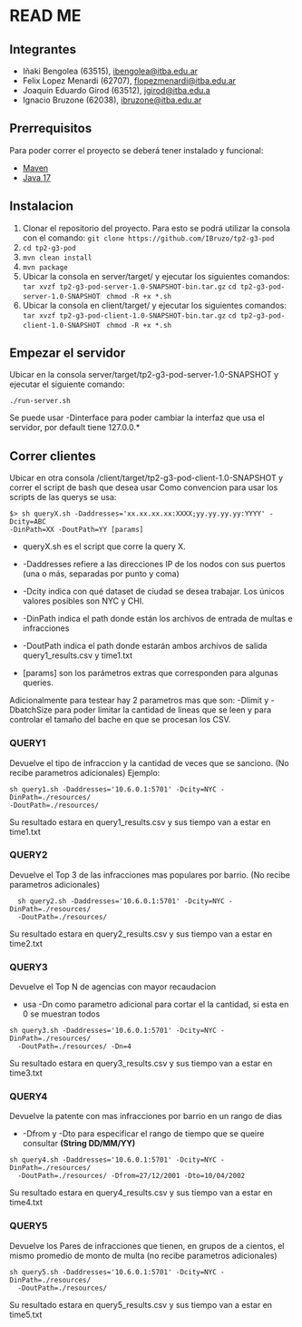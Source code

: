 
# READ ME
## Integrantes
- Iñaki Bengolea (63515), ibengolea@itba.edu.ar
- Felix Lopez Menardi (62707), flopezmenardi@itba.edu.ar
- Joaquín Eduardo Girod (63512), jgirod@itba.edu.a
- Ignacio Bruzone (62038), ibruzone@itba.edu.ar

## Prerrequisitos
Para poder correr el proyecto se deberá tener instalado y funcional:
- [Maven](https://maven.apache.org/install.html)
- [Java 17](https://www.java.com/en/download/help/download_options.html)

## Instalacion
1) Clonar el repositorio del proyecto. Para esto se podrá utilizar la consola con el comando:
   `git clone https://github.com/IBruzo/tp2-g3-pod`
2) `cd tp2-g3-pod`
3) `mvn clean install`
4) `mvn package`
5)  Ubicar la consola en server/target/ y ejecutar los siguientes comandos:
    `tar xvzf tp2-g3-pod-server-1.0-SNAPSHOT-bin.tar.gz`
    `cd tp2-g3-pod-server-1.0-SNAPSHOT`
    ` chmod -R +x *.sh`
6) Ubicar la consola en client/target/ y ejecutar los siguientes comandos:
   `tar xvzf tp2-g3-pod-client-1.0-SNAPSHOT-bin.tar.gz`
   `cd tp2-g3-pod-client-1.0-SNAPSHOT`
   ` chmod -R +x *.sh`

## Empezar el servidor
Ubicar en la consola  server/target/tp2-g3-pod-server-1.0-SNAPSHOT y ejecutar el siguiente comando:
```
./run-server.sh
```
Se puede usar -Dinterface para poder cambiar la interfaz que usa el servidor, por default tiene 127.0.0.*

## Correr clientes
Ubicar en otra consola /client/target/tp2-g3-pod-client-1.0-SNAPSHOT y correr el script de bash que desea usar
Como convencion para usar los scripts de las querys se usa:
```
$> sh queryX.sh -Daddresses='xx.xx.xx.xx:XXXX;yy.yy.yy.yy:YYYY' -Dcity=ABC
-DinPath=XX -DoutPath=YY [params]
```
-   queryX.sh es el script que corre la query X.
-   -Daddresses refiere a las direcciones IP de los nodos con sus puertos (una o más, separadas por punto y coma)
-   -Dcity indica con qué dataset de ciudad se desea trabajar. Los únicos valores posibles son NYC y CHI.
-   -DinPath indica el path donde están los archivos de entrada de multas e infracciones
    
-   -DoutPath indica el path donde estarán ambos archivos de salida query1_results.csv y time1.txt
-   [params] son los parámetros extras que corresponden para algunas queries.

Adicionalmente para testear hay 2 parametros mas que son: -Dlimit y -DbatchSize para poder limitar la cantidad de lineas que se leen y para controlar el tamaño del bache en que se procesan los CSV.

### QUERY1
Devuelve el tipo de infraccion y la cantidad de veces que se sanciono.
(No recibe parametros adicionales)
Ejemplo:
  ```
  sh query1.sh -Daddresses='10.6.0.1:5701' -Dcity=NYC -DinPath=./resources/
  -DoutPath=./resources/
  ```
  Su resultado estara en query1_results.csv y sus tiempo van a estar en time1.txt

### QUERY2
Devuelve el Top 3 de las infracciones mas populares por barrio.
(No recibe parametros adicionales)
```
  sh query2.sh -Daddresses='10.6.0.1:5701' -Dcity=NYC -DinPath=./resources/
  -DoutPath=./resources/
```
 Su resultado estara en query2_results.csv y sus tiempo van a estar en time2.txt
### QUERY3
Devuelve el Top N de agencias con mayor recaudacion
- usa -Dn como parametro adicional para cortar el la cantidad, si esta en 0 se muestran todos

```
sh query3.sh -Daddresses='10.6.0.1:5701' -Dcity=NYC -DinPath=./resources/
  -DoutPath=./resources/ -Dn=4
```
 Su resultado estara en query3_results.csv y sus tiempo van a estar en time3.txt
### QUERY4
Devuelve la patente con mas infracciones por barrio en un rango de dias
- -Dfrom y -Dto para especificar el rango de tiempo que se queire consultar 
	**(String DD/MM/YY)**
```
sh query4.sh -Daddresses='10.6.0.1:5701' -Dcity=NYC -DinPath=./resources/
  -DoutPath=./resources/ -Dfrom=27/12/2001 -Dto=10/04/2002
```
 Su resultado estara en query4_results.csv y sus tiempo van a estar en time4.txt
### QUERY5
Devuelve los Pares de infracciones que tienen, en grupos de a cientos, el mismo promedio de monto de multa
(no recibe parametros adicionales)

```
sh query5.sh -Daddresses='10.6.0.1:5701' -Dcity=NYC -DinPath=./resources/
  -DoutPath=./resources/
```
 Su resultado estara en query5_results.csv y sus tiempo van a estar en time5.txt
